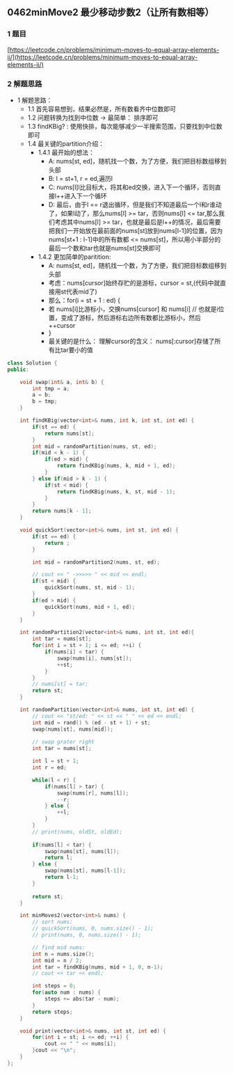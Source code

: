## 0462minMove2 最少移动步数2（让所有数相等）

### 1 题目
[https://leetcode.cn/problems/minimum-moves-to-equal-array-elements-ii/](https://leetcode.cn/problems/minimum-moves-to-equal-array-elements-ii/)

### 2 解题思路
- 1 解题思路：
  - 1.1 首先容易想到，结果必然是，所有数看齐中位数即可
  - 1.2 问题转换为找到中位数 -> 最简单： 排序即可
  - 1.3 findKBig? : 使用快排，每次能够减少一半搜索范围，只要找到中位数即可
  - 1.4 最关键的partition介绍：
    - 1.4.1 最开始的想法： 
      - A: nums[st, ed]，随机找一个数，为了方便，我们把目标数组移到头部
      - B: l = st+1, r = ed,遍历l
      - C: nums[l]l比目标大，将其和ed交换，进入下一个循环，否则直接l++进入下一个循环
      - D: 最后，由于l == r退出循环，但是我们不知道最后一个l和r谁动了，如果l动了，那么nums[l] >= tar，否则nums[l] <= tar,那么我们考虑其中nums[l] >= tar，也就是最后是l++的情况，最后需要把我们一开始放在最前面的nums[st]放到nums[l-1]的位置，因为nums[st+1 : l-1]中的所有数都 <= nums[st]，所以用小半部分的最后一个数和tar也就是nums[st]交换即可
    - 1.4.2 更加简单的paritition:
      - A: nums[st, ed]，随机找一个数，为了方便，我们把目标数组移到头部
      - 考虑：nums[cursor]始终存贮的是游标，cursor = st,(代码中就直接用st代表mid了)
      - 那么：for(i = st + 1 : ed) {
      -    若 nums[i]比游标小，交换nums[cursor] 和 nums[i] // 也就是i位置，变成了游标，然后游标右边所有数都比游标小，然后++cursor
      - }
      - 最关键的是什么： 理解cursor的含义： nums[:cursor]存储了所有比tar要小的值

```cpp
class Solution {
public:

    void swap(int& a, int& b) {
        int tmp = a;
        a = b;
        b = tmp;
    }

    int findKBig(vector<int>& nums, int k, int st, int ed) {
        if(st == ed) {
            return nums[st];
        }
        int mid = randomPartition(nums, st, ed);
        if(mid < k - 1) {
            if(ed > mid) {
                return findKBig(nums, k, mid + 1, ed);
            }
        } else if(mid > k - 1) {
            if(st < mid) {
                return findKBig(nums, k, st, mid - 1);
            }
        }
        return nums[k - 1];
    }

    void quickSort(vector<int>& nums, int st, int ed) {
        if(st == ed) {
            return ;
        }

        int mid = randomPartition2(nums, st, ed);

        // cout << " ->>>>> " << mid << endl;
        if(st < mid) {
            quickSort(nums, st, mid - 1);
        }
        if(ed > mid) {
            quickSort(nums, mid + 1, ed);
        }
    }

    int randomPartition2(vector<int>& nums, int st, int ed){
        int tar = nums[st];
        for(int i = st + 1; i <= ed; ++i) {
            if(nums[i] < tar) {
                swap(nums[i], nums[st]);
                ++st;
            }
        }
        // nums[st] = tar;
        return st;
    }

    int randomPartition(vector<int>& nums, int st, int ed) {
        // cout << "st/ed: " << st << " " << ed << endl;
        int mid = rand() % (ed - st + 1) + st;
        swap(nums[st], nums[mid]);
        
        // swap grater right
        int tar = nums[st];

        int l = st + 1;
        int r = ed;

        while(l < r) {
            if(nums[l] > tar) {
                swap(nums[r], nums[l]);
                --r;
            } else {
                ++l;
            }
        }
        // print(nums, oldSt, oldEd);
        
        if(nums[l] < tar) {
            swap(nums[st], nums[l]);
            return l;
        } else {
            swap(nums[st], nums[l-1]);
            return l-1;
        }
        
        return st;
    }

    int minMoves2(vector<int>& nums) {
        // sort nums:
        // quickSort(nums, 0, nums.size() - 1);
        // print(nums, 0, nums.size() - 1);

        // find mid nums:
        int n = nums.size();
        int mid = n / 2;
        int tar = findKBig(nums, mid + 1, 0, n-1);
        // cout << tar << endl;

        int steps = 0;
        for(auto num : nums) {
            steps += abs(tar - num);
        }
        return steps;
    }

    void print(vector<int>& nums, int st, int ed) {
        for(int i = st; i <= ed; ++i) {
            cout << " " << nums[i];
        }cout << "\n";
    }
};
```